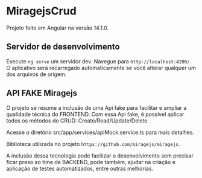 # MiragejsCrud

Projeto feito em Angular na versão 14.1.0.

## Servidor de desenvolvimento

Execute `ng serve` um servidor dev. Navegue para `http://localhost:4200/`. O aplicativo será recarregado automaticamente se você alterar qualquer um dos arquivos de origem.

## API FAKE Miragejs

O projeto se resume a inclusão de uma Api fake para facilitar e ampliar a qualidade técnica do FRONTEND. Com essa Api fake, é possível aplicar todos os métodos do CRUD: Create/Read/Update/Delete.

Acesse o diretório src/app/services/apiMock.service.ts para mais detalhes.

Biblioteca utilizada no projeto `https://github.com/miragejs/miragejs`.

A inclusão dessa tecnologia pode facilizar o desenvolvimento sem precisar ficar preso ao time de BACKEND, pode também, ajudar na criação e aplicação de testes automatizados, entre outras melhorias.